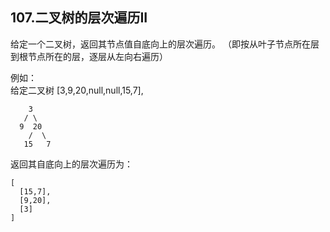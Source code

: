 ## 107.二叉树的层次遍历II

给定一个二叉树，返回其节点值自底向上的层次遍历。 （即按从叶子节点所在层到根节点所在的层，逐层从左向右遍历）

例如：  
给定二叉树 [3,9,20,null,null,15,7],

        3
       / \
      9  20
        /  \
       15   7
返回其自底向上的层次遍历为：

    [
      [15,7],
      [9,20],
      [3]
    ]
